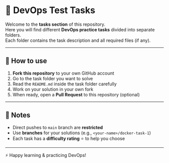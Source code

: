 # 📂 DevOps Test Tasks

Welcome to the **tasks section** of this repository.  
Here you will find different **DevOps practice tasks** divided into separate folders.  
Each folder contains the task description and all required files (if any).  

---

## 🚀 How to use
1. **Fork this repository** to your own GitHub account  
2. Go to the task folder you want to solve
3. Read the `README.md` inside the task folder carefully  
4. Work on your solution in your own fork  
5. When ready, open a **Pull Request** to this repository (optional)

---

## 📌 Notes
- Direct pushes to `main` branch are **restricted**  
- Use **branches** for your solutions (e.g., `<your-name>/docker-task-1`)  
- Each task has a **difficulty rating** ⭐ to help you choose  

---

⚡ Happy learning & practicing DevOps!

